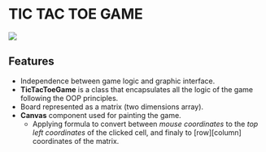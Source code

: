 # TIC TAC TOE GAME

![](https://i.imgur.com/GrJoY5b.jpeg)

## Features

- Independence between game logic and graphic interface.
- **TicTacToeGame** is a class that encapsulates all the logic of the game following the OOP principles.
- Board represented as a matrix (two dimensions array).
- **Canvas** component used for painting the game.
	* Applying formula to convert between  *mouse coordinates* to the *top left coordinates* of the clicked cell, and finaly to [row][column] coordinates of the matrix.
